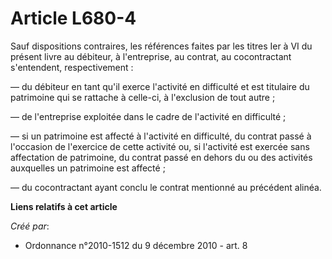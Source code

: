# Article L680-4

Sauf dispositions contraires, les références faites par les titres Ier à VI du présent livre au débiteur, à l'entreprise, au
contrat, au cocontractant s'entendent, respectivement :

― du débiteur en tant qu'il exerce l'activité en difficulté et est titulaire du patrimoine qui se rattache à celle-ci, à
l'exclusion de tout autre ;

― de l'entreprise exploitée dans le cadre de l'activité en difficulté ;

― si un patrimoine est affecté à l'activité en difficulté, du contrat passé à l'occasion de l'exercice de cette activité ou,
si l'activité est exercée sans affectation de patrimoine, du contrat passé en dehors du ou des activités auxquelles un
patrimoine est affecté ;

― du cocontractant ayant conclu le contrat mentionné au précédent alinéa.

**Liens relatifs à cet article**

_Créé par_:

  - Ordonnance n°2010-1512 du 9 décembre 2010 - art. 8

